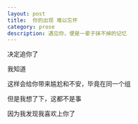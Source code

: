 ```yaml
---
layout: post
title:  你的出现 难以忘怀
category: prose
description: 遇见你，便是一辈子抹不掉的记忆
---
```


决定追你了

我知道

这样会给你带来尴尬和不安，毕竟在同一个组

但是我想了下，这都不是事

因为我发现我喜欢上你了





